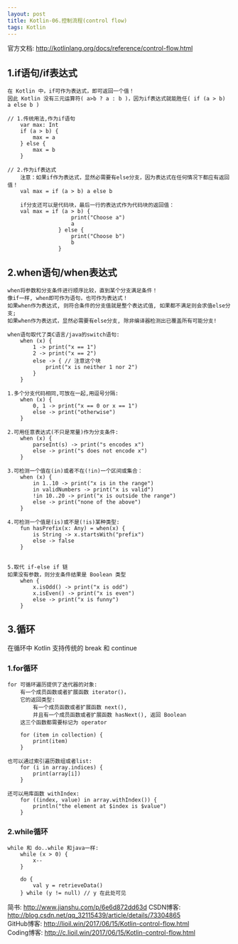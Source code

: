 ```yaml
---
layout: post
title: Kotlin-06.控制流程(control flow)
tags: Kotlin
---
```

官方文档: http://kotlinlang.org/docs/reference/control-flow.html

## 1.if语句/if表达式
    在 Kotlin 中，if可作为表达式，即可返回一个值！
    因此 Kotlin 没有三元运算符( a>b ? a : b )，因为if表达式就能胜任( if (a > b) a else b )

    // 1.传统用法,作为if语句
        var max: Int
        if (a > b) {
            max = a
        } else {
            max = b
        }
    
    // 2.作为if表达式
        注意：如果if作为表达式，显然必需要有else分支，因为表达式在任何情况下都应有返回值！
        val max = if (a > b) a else b

        if分支还可以是代码块，最后一行的表达式作为代码块的返回值：
        val max = if (a > b) {
                        print("Choose a")
                        a
                    } else {
                        print("Choose b")
                        b
                    }

        

## 2.when语句/when表达式
    when将参数和分支条件进行顺序比较，直到某个分支满足条件！
    像if一样, when即可作为语句，也可作为表达式！
    如果when作为表达式, 则符合条件的分支值就是整个表达式值, 如果都不满足则会求值else分支;    
    如果when作为表达式，显然必需要有else分支, 除非编译器检测出已覆盖所有可能分支!

    when语句取代了类C语言/java的switch语句:
        when (x) {
            1 -> print("x == 1")
            2 -> print("x == 2")
            else -> { // 注意这个块
                print("x is neither 1 nor 2")
            }
        }

    1.多个分支代码相同,可放在一起,用逗号分隔:
        when (x) {
            0, 1 -> print("x == 0 or x == 1")
            else -> print("otherwise")
        }

    2.可用任意表达式(不只是常量)作为分支条件:
        when (x) {
            parseInt(s) -> print("s encodes x")
            else -> print("s does not encode x")
        }

    3.可检测一个值在(in)或者不在(!in)一个区间或集合：
        when (x) {
            in 1..10 -> print("x is in the range")
            in validNumbers -> print("x is valid")
            !in 10..20 -> print("x is outside the range")
            else -> print("none of the above")
        }

    4.可检测一个值是(is)或不是(!is)某种类型:
        fun hasPrefix(x: Any) = when(x) {
            is String -> x.startsWith("prefix")
            else -> false
        }


    5.取代 if-else if 链 
    如果没有参数，则分支条件结果是 Boolean 类型
        when {
            x.isOdd() -> print("x is odd")
            x.isEven() -> print("x is even")
            else -> print("x is funny")
        }

## 3.循环
在循环中 Kotlin 支持传统的 break 和 continue

### 1.for循环
    for 可循环遍历提供了迭代器的对象:
        有一个成员函数或者扩展函数 iterator()，
        它的返回类型:
            有一个成员函数或者扩展函数 next(),
            并且有一个成员函数或者扩展函数 hasNext(), 返回 Boolean
        这三个函数都需要标记为 operator

        for (item in collection) {
            print(item)
        }

    也可以通过索引遍历数组或者list:
        for (i in array.indices) {
            print(array[i])
        }

    还可以用库函数 withIndex:
        for ((index, value) in array.withIndex()) {
            println("the element at $index is $value")
        }

### 2.while循环
    while 和 do..while 和java一样:
        while (x > 0) {
            x--
        }

        do {
            val y = retrieveData()
        } while (y != null) // y 在此处可见

简书: http://www.jianshu.com/p/6e6d872dd63d
CSDN博客: http://blog.csdn.net/qq_32115439/article/details/73304865   
GitHub博客: http://lioil.win/2017/06/15/Kotlin-control-flow.html   
Coding博客: http://c.lioil.win/2017/06/15/Kotlin-control-flow.html